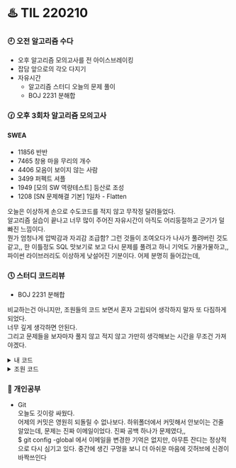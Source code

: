 # ♨️ TIL 220210

### 🕘 오전 알고리즘 수다

- 오후 알고리즘 모의고사를 전 아이스브레이킹
- 잡담 앞으로의 각오 다지기
- 자유시간
  - 알고리즘 스터디 오늘의 문제 풀이
  - BOJ 2231 분해합

### 🕜 오후 3회차 알고리즘 모의고사

#### SWEA

- 11856 반반
- 7465 창용 마을 무리의 개수
- 4406 모음이 보이지 않는 사람
- 3499 퍼펙트 셔플
- 1949 [모의 SW 역량테스트] 등산로 조성
- 1208 [SN 문제해결 기본] 1일차 - Flatten

오늘은 이상하게 손으로 수도코드를 적지 않고 무작정 달려들었다.\
알고리즘 실습이 끝나고 너무 많이 주어진 자유시간이 아직도 어리둥절하고 군기가 덜 빠진 느낌이다.\
뭔가 엄청나게 압박감과 자괴감 조급함? 그런 것들이 조여오다가 나사가 풀려버린 것도 같고,,
한 이틀정도 SQL 맛보기로 보고 다시 문제를 풀려고 하니 기억도 가물가물하고,, 파이썬 라이브러리도 이상하게 낮설어진 기분이다. 어제 분명히 들어갔는데,

### 🕔 스터디 코드리뷰

- BOJ 2231 분해합

비교하는건 아니지만, 조원들의 코드 보면서 혼자 고립되어 생각하지 말자 또 다짐하게 되었다.\
너무 깊게 생각하면 안된다.\
그리고 문제들을 보자마자 풀지 않고 적지 않고 가만히 생각해보는 시간을 무조건 가져야겠다.

<details markdown="1">
  <summary>내 코드</summary>

```python
for n in range(1,length*9+1):
number = N - n
lst.append(number)

while True:
a = divmod(number, 10)
lst.append(a[1])
number = a[0]

if a[0] == 0:
break

```

</details>

<details markdown="1">
  <summary>조원 코드</summary>

```python
for i in range(1, n): # 1부터 시험해보기
total = i
temp = i

while temp:       # i의 각 자리수 더하기
total += (temp % 10)
temp = temp // 10

if total == n:    # i의 각 자리수와 i를 더한 값이 n과 같으면
print(i)       # i를 출력하고 루프에서 나온다.
break

```

</details>

### 🐾 개인공부

- Git\
  오늘도 깃이랑 싸웠다.\
  어제의 커밋은 영원히 되돌릴 수 없나보다. 하위폴더에서 커밋해서 안보이는 건줄 알았는데, 문제는 진짜 이메일이었다. 진짜 공백 하나가 문제였다,, \
  $ git config -global 에서 이메일을 변경한 기억은 없지만, 아무튼 잔디는 정상적으로 다시 심기고 있다. 중간에 생긴 구멍을 보니 더 아쉬운 마음에 깃허브에 신경이 바짝쓰인다
